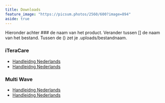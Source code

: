 ```yaml
---
title: Downloads
feature_image: "https://picsum.photos/2560/600?image=894"
aside: true
---
```


Hieronder achter ### de naam van het product. Verander tussen [] de naam van het bestand. 
Tussen de () zet je .uploads/bestandnaam.

### iTeraCare
- [Handleidng Nederlands](uploads/nederlands.pdf)
- [Handleidng Nederlands](uploads/nederlands.pdf)

### Multi Wave
- [Handleidng Nederlands](uploads/nederlands.pdf)
- [Handleidng Nederlands](uploads/nederlands.pdf)


